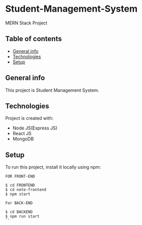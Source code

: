 # Student-Management-System
MERN Stack Project
## Table of contents
* [General info](#general-info)
* [Technologies](#technologies)
* [Setup](#setup)

## General info
This project is Student Management System.
	
## Technologies
Project is created with:
* Node JS(Express JS)
* React JS
* MongoDB
	
## Setup
To run this project, install it locally using npm:
```
FOR FRONT-END

$ cd FRONTEND
$ cd note-frontend
$ npm start

For BACK-END

$ cd BACKEND
$ npm run start
``

